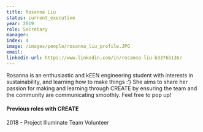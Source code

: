 ```yaml
---
title: Rosanna Liu
status: current_executive
year: 2019
role: Secretary
manager:
index: 4
image: /images/people/rosanna_liu_profile.JPG
email:
linkedin-url: https://www.linkedin.com/in/rosanna-liu-b3376b136/
---
```

Rosanna is an enthusiastic and kEEN engineering student with interests in sustainability, and learning how to make things :’) She aims to share her passion for making and learning through CREATE by ensuring the team and  the community are communicating smoothly. Feel free to pop up! 
<h4>Previous roles with CREATE</h4>
2018 - Project Illuminate Team Volunteer<br>
